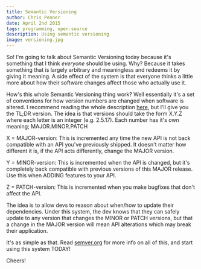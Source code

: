 ```yaml
---
title: Semantic Versioning
author: Chris Penner
date: April 2nd 2015
tags: programming, open-source
description: Using semantic versioning
image: versioning.jpg
---
```


So! I'm going to talk about Semantic Versioning today because it's something
that I think *everyone* should be using. Why? Because it takes something that
is largely arbitrary and meaningless and redeems it by giving it meaning. A
side effect of the system is that everyone thinks a little more about how their
software changes affect those who actually use it.

How's this whole Semantic Versioning thing work? Well essentially it's a set of
conventions for how version numbers are changed when software is altered. I
recommend reading the whole description [here](http://semver.org/), but I'll
give you the TL;DR version. The idea is that versions should take the form
X.Y.Z where each letter is an integer (e.g. 2.5.17). Each number has it's own
meaning; MAJOR.MINOR.PATCH

X = MAJOR-version: This is incremented any time the new API is
not back compatible with an API you've previously shipped. It doesn't matter how
different it is, if the API acts differently, change the MAJOR version.

Y = MINOR-version: This is incremented when the API is changed, but it's
completely back compatible with previous versions of this MAJOR release. Use
this when ADDING features to your API.

Z = PATCH-version: This is incremented when you make bugfixes that don't affect
the API.

The idea is to allow devs to reason about when/how to update their
dependencies. Under this system, the dev knows that they can safely update to
any version that changes the MINOR or PATCH versions, but that a change in the
MAJOR version will mean API alterations which may break their application.

It's as simple as that. Read [semver.org](http://semver.org/) for more info on
all of this, and start using this system TODAY!

Cheers!
